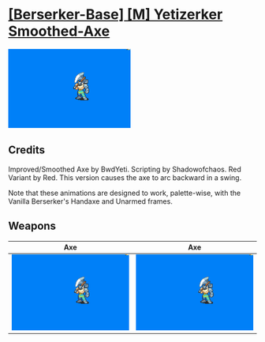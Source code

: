 # [\[Berserker-Base\] \[M\] Yetizerker Smoothed-Axe](./%5BBerserker-Base%5D%20%5BM%5D%20Yetizerker%20Smoothed-Axe)

<img src="./3.%20Axe%20(Red%20Variant)/Axe_000.png" alt="[Berserker-Base] [M] Yetizerker Smoothed-Axe standing" />

## Credits

Improved/Smoothed Axe by BwdYeti.
Scripting by Shadowofchaos.
Red Variant by Red. This version causes the axe to arc backward in a swing.

Note that these animations are designed to work, palette-wise, with the Vanilla Berserker's Handaxe and Unarmed frames.

## Weapons


|Axe |Axe |
|  :---: | :---: |
| <img alt="Axe animation" src="./3.%20Axe%20(Red%20Variant)/Axe.gif" /> | <img alt="Axe animation" src="./3.%20Axe%20(Yetizerker%20Smoothed)/Axe.gif" /> |
